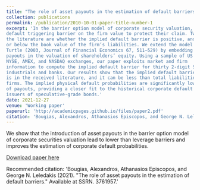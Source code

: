 ```yaml
---
title: "The role of asset payouts in the estimation of default barriers"
collection: publications
permalink: /publication/2010-10-01-paper-title-number-1
excerpt: 'In the barrier option model of corporate security valuation, the firm’s creditors impose a
default triggering barrier on the firm value to protect their claim. Two disputed issues in
the literature are whether the implied default barrier is positive, and whether it is above
or below the book value of the firm’s liabilities. We extend the model of Brockman and
Turtle (2003, Journal of Financial Economics 67, 511–529) by embedding asset
payouts in the valuation of shareholders’ equity. Using a sample of US stocks from the
NYSE, AMEX, and NASDAQ exchanges, our paper exploits market and firm
information to compute the implied default barrier for thirty 2-digit SIC groups, including
industrials and banks. Our results show that the implied default barrier is lower than it
is in the received literature, and it can be less than total liabilities, even zero for some
firms. The implied physical default probabilities are significantly lower in the presence
of payouts, providing a closer fit to the historical corporate default rates, particularly for
issuers of speculative-grade bonds.'
date: 2021-12-27
venue: 'Working paper'
paperurl: 'http://academicpages.github.io/files/paper2.pdf'
citation: 'Bougias, Alexandros, Athanasios Episcopos, and George N. Leledakis (2021). &quot;The role of asset payouts in the estimation of default barriers.&quot; Available at SSRN. 3761957.'
---
```

We show that the introduction of asset payouts in the barrier option model of corporate securities valuation lead to lower than leverage barriers and improves the estimation of corporate default probabilities.

[Download paper here](http://alexbougias.github.io/files/paper1.pdf)

Recommended citation:  'Bougias, Alexandros, Athanasios Episcopos, and George N. Leledakis (2021). &quot;The role of asset payouts in the estimation of default barriers.&quot; Available at SSRN. 3761957.'